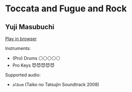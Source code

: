 # Toccata and Fugue and Rock

## Yuji Masubuchi


[Play in browser](http://pages.cs.wisc.edu/~tolly/customs/game-soundtracks/toccata-and-fugue-and-rock)

Instruments:

  * (Pro) Drums ⚪️⚪️⚪️⚪️⚪️
  * Pro Keys 😈😈😈😈😈

Supported audio:

  * `album` (Taiko no Tatsujin Soundtrack 2008)

